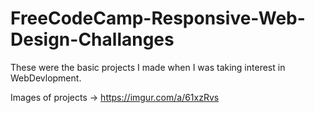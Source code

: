 # FreeCodeCamp-Responsive-Web-Design-Challanges
These were the basic projects I made when I was taking interest in WebDevlopment.



Images of projects -> https://imgur.com/a/61xzRvs
